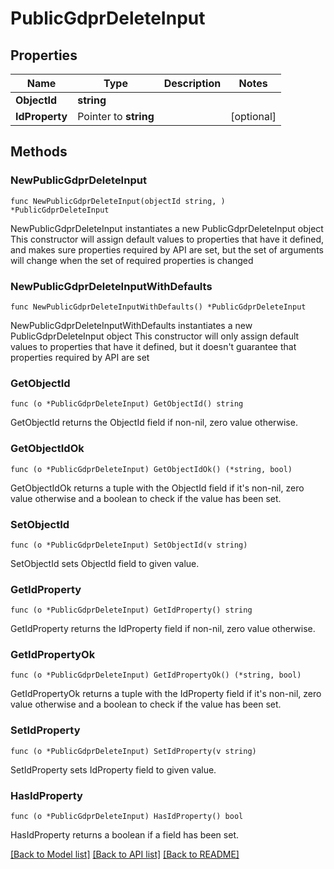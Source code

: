 # PublicGdprDeleteInput

## Properties

Name | Type | Description | Notes
------------ | ------------- | ------------- | -------------
**ObjectId** | **string** |  | 
**IdProperty** | Pointer to **string** |  | [optional] 

## Methods

### NewPublicGdprDeleteInput

`func NewPublicGdprDeleteInput(objectId string, ) *PublicGdprDeleteInput`

NewPublicGdprDeleteInput instantiates a new PublicGdprDeleteInput object
This constructor will assign default values to properties that have it defined,
and makes sure properties required by API are set, but the set of arguments
will change when the set of required properties is changed

### NewPublicGdprDeleteInputWithDefaults

`func NewPublicGdprDeleteInputWithDefaults() *PublicGdprDeleteInput`

NewPublicGdprDeleteInputWithDefaults instantiates a new PublicGdprDeleteInput object
This constructor will only assign default values to properties that have it defined,
but it doesn't guarantee that properties required by API are set

### GetObjectId

`func (o *PublicGdprDeleteInput) GetObjectId() string`

GetObjectId returns the ObjectId field if non-nil, zero value otherwise.

### GetObjectIdOk

`func (o *PublicGdprDeleteInput) GetObjectIdOk() (*string, bool)`

GetObjectIdOk returns a tuple with the ObjectId field if it's non-nil, zero value otherwise
and a boolean to check if the value has been set.

### SetObjectId

`func (o *PublicGdprDeleteInput) SetObjectId(v string)`

SetObjectId sets ObjectId field to given value.


### GetIdProperty

`func (o *PublicGdprDeleteInput) GetIdProperty() string`

GetIdProperty returns the IdProperty field if non-nil, zero value otherwise.

### GetIdPropertyOk

`func (o *PublicGdprDeleteInput) GetIdPropertyOk() (*string, bool)`

GetIdPropertyOk returns a tuple with the IdProperty field if it's non-nil, zero value otherwise
and a boolean to check if the value has been set.

### SetIdProperty

`func (o *PublicGdprDeleteInput) SetIdProperty(v string)`

SetIdProperty sets IdProperty field to given value.

### HasIdProperty

`func (o *PublicGdprDeleteInput) HasIdProperty() bool`

HasIdProperty returns a boolean if a field has been set.


[[Back to Model list]](../README.md#documentation-for-models) [[Back to API list]](../README.md#documentation-for-api-endpoints) [[Back to README]](../README.md)


